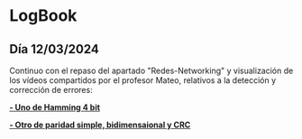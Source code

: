 # LogBook 
## Día 12/03/2024

Continuo con el repaso del apartado "Redes-Networking" y visualización de los vídeos compartidos por el profesor Mateo, relativos a la detección y corrección de errores:

__[- Uno de Hamming 4 bit](https://youtu.be/ay9LRC4IdpM)__

__[- Otro de paridad simple, bidimensaional y CRC](https://youtu.be/Wj5ZLtBJ3j8)__
